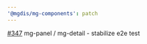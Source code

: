 ```yaml
---
'@mgdis/mg-components': patch
---
```


[#347](https://gitlab.mgdis.fr/core/core-ui/core-ui/-/issues/347) mg-panel / mg-detail - stabilize e2e test

